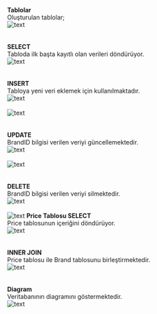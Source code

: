 **Tablolar**<br/>
Oluşturulan tablolar;
<br/>
![text](https://github.com/AKBANK-Patika-FullStack-Bootcamp/DenizKoparan_Homeworks/blob/main/Week3/Tables.PNG)
<br/><br/><br/>
**SELECT**<br/>
Tabloda ilk başta kayıtlı olan verileri döndürüyor.
<br/>
![text](https://github.com/AKBANK-Patika-FullStack-Bootcamp/DenizKoparan_Homeworks/blob/main/Week3/Select1.PNG)
<br/><br/><br/>
**INSERT**<br/>
Tabloya yeni veri eklemek için kullanılmaktadır.
<br/>
![text](https://github.com/AKBANK-Patika-FullStack-Bootcamp/DenizKoparan_Homeworks/blob/main/Week3/Insert.PNG)
<br/><br/>
![text](https://github.com/AKBANK-Patika-FullStack-Bootcamp/DenizKoparan_Homeworks/blob/main/Week3/Select2.PNG)
<br/><br/><br/>
**UPDATE**<br/>
BrandID bilgisi verilen veriyi güncellemektedir.
<br/>
![text](https://github.com/AKBANK-Patika-FullStack-Bootcamp/DenizKoparan_Homeworks/blob/main/Week3/Update.PNG)
<br/><br/>
![text](https://github.com/AKBANK-Patika-FullStack-Bootcamp/DenizKoparan_Homeworks/blob/main/Week3/Select3.PNG)
<br/><br/><br/>
**DELETE**<br/>
BrandID bilgisi verilen veriyi silmektedir.
<br/>
![text](https://github.com/AKBANK-Patika-FullStack-Bootcamp/DenizKoparan_Homeworks/blob/main/Week3/Delete.PNG)
<br/><br/>
![text](https://github.com/AKBANK-Patika-FullStack-Bootcamp/DenizKoparan_Homeworks/blob/main/Week3/Select4.PNG)
**Price Tablosu SELECT**<br/>
Price tablosunun içeriğini döndürüyor.
<br/>
![text](https://github.com/AKBANK-Patika-FullStack-Bootcamp/DenizKoparan_Homeworks/blob/main/Week3/Price.PNG)
<br/><br/><br/>
**INNER JOIN**<br/>
Price tablosu ile Brand tablosunu birleştirmektedir.
<br/>
![text](https://github.com/AKBANK-Patika-FullStack-Bootcamp/DenizKoparan_Homeworks/blob/main/Week3/Join.PNG)
<br/><br/><br/>
**Diagram**<br/>
Veritabanının diagramını göstermektedir.
<br/>
![text](https://github.com/AKBANK-Patika-FullStack-Bootcamp/DenizKoparan_Homeworks/blob/main/Week3/Diagram.PNG)
<br/><br/><br/>
